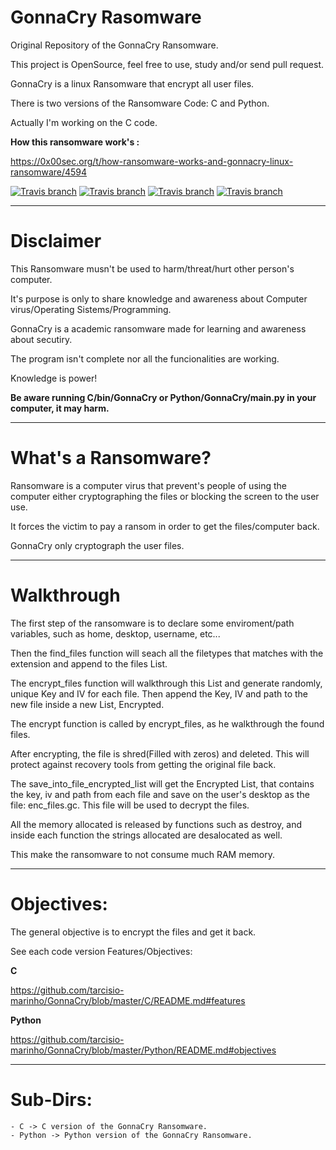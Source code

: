 # GonnaCry Rasomware 
Original Repository of the GonnaCry Ransomware.

This project is OpenSource, feel free to use, study and/or send pull request.

GonnaCry is a linux Ransomware that encrypt all user files.

There is two versions of the Ransomware Code: C and Python.

Actually I'm working on the C code.

**How this ransomware work's :**

https://0x00sec.org/t/how-ransomware-works-and-gonnacry-linux-ransomware/4594

[![Travis branch](https://img.shields.io/travis/rust-lang/rust/master.svg)](https://github.com/tarcisio-marinho/GonnaCry)
[![Travis branch](https://img.shields.io/cran/l/devtools.svg)](https://github.com/tarcisio-marinho/GonnaCry/blob/master/LICENSE)
[![Travis branch](https://img.shields.io/badge/made%20with-%3C3-red.svg)](https://github.com/tarcisio-marinho/GonnaCry)
[![Travis branch](https://img.shields.io/github/stars/tarcisio-marinho/GonnaCry.svg)](https://github.com/tarcisio-marinho/GonnaCry/stargazers)
    
-------------

# Disclaimer
This Ransomware musn't be used to harm/threat/hurt other person's computer.

It's purpose is only to share knowledge and awareness about Computer virus/Operating Sistems/Programming.

GonnaCry is a academic ransomware made for learning and awareness about secutiry.

The program isn't complete nor all the funcionalities are working.

Knowledge is power!


**Be aware running C/bin/GonnaCry or Python/GonnaCry/main.py in your computer, it may harm.**

-------------

# What's a Ransomware?
Ransomware is a computer virus that prevent's people of using the computer either cryptographing the files or blocking the screen to the user use.

It forces the victim to pay a ransom in order to get the files/computer back.

GonnaCry only cryptograph the user files.

-------------

# Walkthrough
The first step of the ransomware is to declare some enviroment/path variables, 
such as home, desktop, username, etc...

Then the find_files function will seach all the filetypes that matches with the extension
and append to the files List.

The encrypt_files function will walkthrough this List and generate randomly, unique Key and IV 
for each file. Then append the Key, IV and path to the new file inside a new List, Encrypted.

The encrypt function is called by encrypt_files, as he walkthrough the found files.

After encrypting, the file is shred(Filled with zeros) and deleted. This will protect against
recovery tools from getting the original file back.

The save_into_file_encrypted_list will get the Encrypted List, that contains the key, iv and path from each file
and save on the user's desktop as the file: enc_files.gc. This file will be used to decrypt the files.

All the memory allocated is released by functions such as destroy, and inside each function the strings allocated
are desalocated as well.

This make the ransomware to not consume much RAM memory.

-------------

# Objectives:
The general objective is to encrypt the files and get it back.

See each code version Features/Objectives:

**C**


https://github.com/tarcisio-marinho/GonnaCry/blob/master/C/README.md#features

**Python**


https://github.com/tarcisio-marinho/GonnaCry/blob/master/Python/README.md#objectives

-------------

# Sub-Dirs:
    - C -> C version of the GonnaCry Ransomware.
    - Python -> Python version of the GonnaCry Ransomware.

